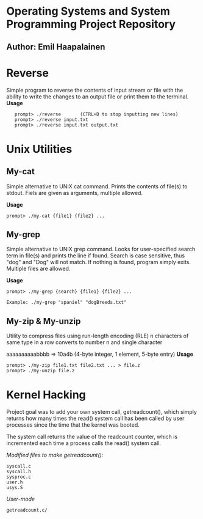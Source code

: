 # Operating Systems and System Programming Project Repository
## Author: Emil Haapalainen

# Reverse

Simple program to reverse the contents of input stream or file with the ability to write the changes to an output file or print them to the terminal.
**Usage**

       prompt> ./reverse       (CTRL+D to stop inputting new lines)
       prompt> ./reverse input.txt
       prompt> ./reverse input.txt output.txt

# Unix Utilities
## My-cat

Simple alternative to UNIX cat command. Prints the contents of file(s) to stdout.
Fiels are given as arguments, multiple allowed.

**Usage**
```
prompt> ./my-cat {file1} {file2} ...
```

## My-grep

Simple alternative to UNIX grep command.
Looks for user-specified search term in file(s) and prints the line if found.
Search is case sensitive, thus "dog" and "Dog" will not match.
If nothing is found, program simply exits.
Multiple files are allowed.

**Usage**
```
prompt> ./my-grep {search} {file1} {file2} ...

Example: ./my-grep "spaniel" "dogBreeds.txt"
```

## My-zip & My-unzip

Utility to compress files using run-length encoding (RLE)
n characters of same type in a row converts to number n and single character

aaaaaaaaaabbbb => 10a4b (4-byte integer, 1 element, 5-byte entry)
**Usage**
```
prompt> ./my-zip file1.txt file2.txt ... > file.z
prompt> ./my-unzip file.z
```

# Kernel Hacking

Project goal was to add your own system call, getreadcount(), which simply returns how many times the read() system call has been called by user processes since the time that the kernel was booted.

The system call returns the value of the readcount counter, which is incremented each time a process calls the read() system call.

*Modified files to make getreadcount():*

```
syscall.c
syscall.h
sysproc.c
user.h
usys.S
```
*User-mode*
```
getreadcount.c/
```
